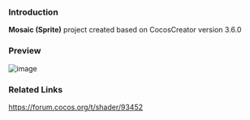 ### Introduction
**Mosaic (Sprite)** project created based on CocosCreator version 3.6.0

### Preview
![image](../../../gif/202202/2022022409.gif)

### Related Links
https://forum.cocos.org/t/shader/93452